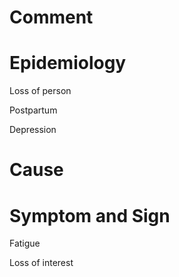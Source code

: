 # Comment

# Epidemiology

Loss of person

Postpartum

Depression

# Cause

# Symptom and Sign

Fatigue

Loss of interest

